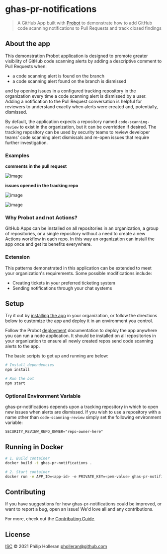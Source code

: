 # ghas-pr-notifications

> A GitHub App built with [Probot](https://github.com/probot/probot) to demonstrate how to add GitHub code scanning notifications to Pull Requests and track closed findings

## About the app

This demonstration Probot application is designed to promote greater visibility of GitHub code scanning alerts by adding a descriptive comment to Pull Requests when:

* a code scanning alert is found on the branch
* a code scanning alert found on the branch is dismissed

and by opening issues in a configured tracking repository in the organization every time a code scanning alert is dismissed by a user. Adding a notification to the Pull Request conversation is helpful for reviewers to understand exactly when alerts were created and, potentially, dismissed.

By default, the application expects a repository named `code-scanning-review` to exist in the organization, but it can be overridden if desired. The tracking repository can be used by security teams to review developer teams' code scanning alert dismissals and re-open issues that require further investigation.

### Examples

**comments in the pull request**

![image](https://user-images.githubusercontent.com/4007128/109250085-9bfd0f80-77ae-11eb-99ce-0a0080604f53.png)

**issues opened in the tracking repo**

![image](https://user-images.githubusercontent.com/4007128/109250384-30677200-77af-11eb-832c-59f2e5b28c22.png)

![image](https://user-images.githubusercontent.com/4007128/109250490-686eb500-77af-11eb-9204-44567ce38b0a.png)

### Why Probot and not Actions?

GitHub Apps can be installed on all repositories in an organization, a group of repositories, or a single repository without a need to create a new Actions workflow in each repo. In this way an organization can install the app once and get its benefits everywhere.

### Extension

This patterns demonstrated in this application can be extended to meet your organization's requirements. Some possible modifications include:

- Creating tickets in your preferred ticketing system 
- Sending notifications through your chat systems

## Setup

Try it out by [installing the app](https://github.com/apps/ghas-pr-notifications) in your organization, or follow the directions below to customize the app and deploy it in an environment you control.

Follow the Probot [deployment](https://probot.github.io/docs/deployment/) documentation to deploy the app anywhere you can run a node application. It should be installed on all repositories in your organization to ensure all newly created repos send code scanning alerts to the app.

The basic scripts to get up and running are below:

```sh
# Install dependencies
npm install

# Run the bot
npm start
```

### Optional Environment Variable

ghas-pr-notifications depends upon a tracking repository in which to open new issues when alerts are dismissed. If you wish to use a repository with a name other than `code-scanning-review` simply set the following environment variable:
 
```
SECURITY_REVIEW_REPO_OWNER="repo-owner-here"
```

## Running in Docker

```sh
# 1. Build container
docker build -t ghas-pr-notifications .

# 2. Start container
docker run -e APP_ID=<app-id> -e PRIVATE_KEY=<pem-value> ghas-pr-notifications
```

## Contributing

If you have suggestions for how ghas-pr-notifications could be improved, or want to report a bug, open an issue! We'd love all and any contributions.

For more, check out the [Contributing Guide](CONTRIBUTING.md).

## License

[ISC](LICENSE) © 2021 Philip Holleran <pholleran@github.com>
